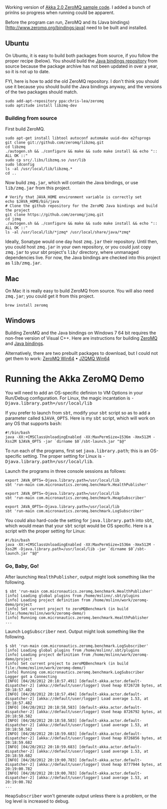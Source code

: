 Working version of [Akka 2.0 ZeroMQ sample code](http://doc.akka.io/docs/akka/2.0/scala/zeromq.html).
I added a bunch of prinlns so progress when running could be apparent.

Before the program can run, ZeroMQ and its (Java bindings)[http://www.zeromq.org/bindings:java] need to be built and installed. 

## Ubuntu
On Ubuntu, it is easy to build both packages from source, if you follow the proper recipe (below).
You should build the [Java bindings repository](https://launchpad.net/~tuomjarv/+archive/jzmq) from source because the
package archive has not been updated in over a year, so it is not up to date.

FYI, here is how to add the old ZeroMQ repository.
I don't think you should use it because you should build the Java bindings anyway, and the versions of the two packages should match.

````
sudo add-apt-repository ppa:chris-lea/zeromq
sudo aptitude install libzmq-dev
````

### Building from source
First build ZeroMQ.

````
sudo apt-get install libtool autoconf automake uuid-dev e2fsprogs
git clone git://github.com/zeromq/libzmq.git
cd libzmq
./autogen.sh && ./configure && make && sudo make install && echo ":: ALL OK ::"
sudo cp src/.libs/libzmq.so /usr/lib
sudo ldconfig
ls -al /usr/local/lib/libzmq.*
cd ..
````

Now build <tt>zmq.jar</tt>, which will contain the Java bindings, or use <tt>lib/zmq.jar</tt> from this project.

````
# Verify that JAVA_HOME environment variable is correctly set
echo $JAVA_HOME/bin/java
# Clone the github repository for the ZeroMQ Java bindings and build the project
git clone https://github.com/zeromq/jzmq.git
cd jzmq
./autogen.sh && ./configure && make && sudo make install && echo ":: ALL OK ::"
ls -al /usr/local/lib/*jzmq* /usr/local/share/java/*zmq*
````

Ideally, Sonatype would one day host <tt>zmq.jar</tt> their repository.
Until then, you could host <tt>zmq.jar</tt> in your own repository, or you could just copy <tt>zmq.jar</tt>
to your sbt project's <tt>lib/</tt> directory, where unmanaged dependencies live.
For now, the Java bindings are checked into this project as <tt>lib/zmq.jar</tt>.

## Mac
On Mac it is really easy to build ZeroMQ from source.
You will also need <tt>zmq.jar</tt>; you could get it from this project.

````
brew install zeromq
````

## Windows
Building ZeroMQ and the Java bindings on Windows 7 64 bit requires the non-free version of Visual C++.
Here are instructions for building [ZeroMQ](http://www.zeromq.org/docs:windows-installations)
and [Java bindings](http://www.zeromq.org/bindings:java).

Alternatively, there are two prebuilt packages to download, but I could not get them to work:
[ZeroMQ Win64](http://miru.hk/archive/ZeroMQ-2.1.10-win64.exe) &bull;
[JZQMQ Win64](http://miru.hk/archive/JZMQ-2.1.10-win64.exe)

# Running the Akka ZeroMQ Demo
You will need to add an OS-specific definion to VM Options in your Run/Debug configuration.
For Linux, the magic incantation is <tt>-Djava.library.path=/usr/local/lib</tt>

If you prefer to launch from <tt>sbt</tt>, modify your <tt>sbt</tt> script so as to add a parameter called <tt>$JAVA_OPTS</tt>.
Here is my <tt>sbt</tt> script, which will work on any OS that supports <tt>bash</tt>:

````
#!/bin/bash
java -XX:+CMSClassUnloadingEnabled -XX:MaxPermSize=1536m -Xmx512M -Xss2M $JAVA_OPTS -jar `dirname $0`/sbt-launch.jar "$@"
````

To run each of the programs, first set <tt>java.library.path</tt>; this is an OS-specific setting.
The proper setting for Linux is <tt>-Djava.library.path=/usr/local/lib</tt>.

Launch the programs in three console sessions as follows:

````
export JAVA_OPTS=-Djava.library.path=/usr/local/lib
sbt 'run-main com.micronautics.zeromq.benchmark.HealthPublisher'
````

````
export JAVA_OPTS=-Djava.library.path=/usr/local/lib
sbt 'run-main com.micronautics.zeromq.benchmark.HeapSubscriber'
````

````
export JAVA_OPTS=-Djava.library.path=/usr/local/lib
sbt 'run-main com.micronautics.zeromq.benchmark.LogSubscriber'
````

You could also hard-code the setting for <tt>java.library.path</tt> into <tt>sbt</tt>, which would mean that your <tt>sbt</tt> script would be OS specific.
Here is a script with the proper setting for Linux:

````
#!/bin/bash
java -XX:+CMSClassUnloadingEnabled -XX:MaxPermSize=1536m -Xmx512M -Xss2M -Djava.library.path=/usr/local/lib -jar `dirname $0`/sbt-launch.jar "$@"
````

### Go, Baby, Go!
After launching <tt>HealthPublisher</tt>, output might look something like the following.

````
$ sbt 'run-main com.micronautics.zeromq.benchmark.HealthPublisher'
[info] Loading global plugins from /home/mslinn/.sbt/plugins
[info] Loading project definition from /home/mslinn/work/zeromq-demo/project
[info] Set current project to zeroMQBenchmark (in build file:/home/mslinn/work/zeromq-demo/)
[info] Running com.micronautics.zeromq.benchmark.HealthPublisher
...
````

Launch <tt>LogSubscriber</tt> next. Output might look something like the following.

````
$ sbt 'run-main com.micronautics.zeromq.benchmark.LogSubscriber'
[info] Loading global plugins from /home/mslinn/.sbt/plugins
[info] Loading project definition from /home/mslinn/work/zeromq-demo/project
[info] Set current project to zeroMQBenchmark (in build file:/home/mslinn/work/zeromq-demo/)
[info] Running com.micronautics.zeromq.benchmark.LogSubscriber
Logger got a Connecting
[INFO] [04/20/2012 20:18:57.491] [default-akka.actor.default-dispatcher-2] [akka://default/user/logger] Used heap 8726728 bytes, at 20:18:57.482
[INFO] [04/20/2012 20:18:57.494] [default-akka.actor.default-dispatcher-2] [akka://default/user/logger] Load average 1.53, at 20:18:57.482
[INFO] [04/20/2012 20:18:58.583] [default-akka.actor.default-dispatcher-2] [akka://default/user/logger] Used heap 8726792 bytes, at 20:18:58.582
[INFO] [04/20/2012 20:18:58.583] [default-akka.actor.default-dispatcher-2] [akka://default/user/logger] Load average 1.53, at 20:18:58.582
[INFO] [04/20/2012 20:18:59.683] [default-akka.actor.default-dispatcher-2] [akka://default/user/logger] Used heap 8726856 bytes, at 20:18:59.682
[INFO] [04/20/2012 20:18:59.683] [default-akka.actor.default-dispatcher-2] [akka://default/user/logger] Load average 1.53, at 20:18:59.682
[INFO] [04/20/2012 20:19:00.783] [default-akka.actor.default-dispatcher-2] [akka://default/user/logger] Used heap 8777944 bytes, at 20:19:00.782
[INFO] [04/20/2012 20:19:00.783] [default-akka.actor.default-dispatcher-2] [akka://default/user/logger] Load average 1.53, at 20:19:00.782
...
````

<tt>HeapSubscriber</tt> won't generate output unless there is a problem, or the log level is increased to debug.